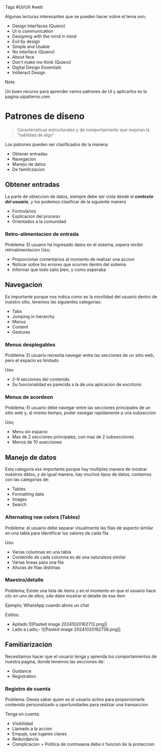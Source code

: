 Tags #UI/UX #web 

Algunas lecturas interesantes que se pueden hacer sobre el tema son;
- Design Interfaces (Quiero)
- UI is communication
- Designing with the mind in mind
- Evil by design
- Simple and Usable
- No interface (Quiero)
- About face
- Don't make me think (Quiero)
- Digital Design Essentials
- Int4eract Design

>[!NOTE]
>Un buen recurso para aprender varios patrones de UI y aplicarlos es la pagina uipatterns.com

# Patrones de diseno

> Caracteristicas estructurales y de comportamiento que mejoran la "hablidad de algo"

Los patrones pueden ser clasificados de la manera:
- Obtener entradas
- Navegacion
- Manejo de datos
- De familirzacion

## Obtener entradas

La parte de obteccion de datos, siempre debe ser vista desde el ***contexto del usuario***, y los podemos clasificar de la siguiente manera

- Formularios
- Explicacion del proceso
- Orientados a la comunidad

### Retro-alimentacion de entrada

Problema: El usuario ha ingresado datos en el sistema, espera recibir retroalimentacion
Uso;
- Proporcionar comentarios al momento de realizar una accion
- Noticar sobre los errores que ocurren dentro del sistema
- Informar que todo salio bien, y como esperaba


## Navegacion
Es importante porque nos indica como es la movilidad del usuario dentro de nuestro sitio, tenemos las siguientes categorias:

- Tabs
- Jumping in hierarchy
- Menus
- Content
- Gestures
### Menus desplegables
Problema: El usuario necesita navegar entre las secciones de un sitio web, pero el espacio es limitado

Uso:
- 2-9 secciones del contenido
- Su funcionalidad es parecida a la de una aplicacion de escritorio

### Menus de acordeon
Problema; El usuario debe navegar entre las secciones principales de un sitio web y, al mismo tiempo, poder navegar rapidamente a una subseccion

Uso;
- Menu sin espacio
- Mas de 2 secciones principales, con mas de 2 subsecciones
- Menos de 10 suecciones

## Manejo de datos
Esta categoria ess importante porque hay multiples manera de mostrar nuestros datos, y de igual manera, hay muchos tipos de datos, contamos con las categorias de:

- Tables
- Formatting data
- Images
- Search

### Alternating row colors (Tables)
Problema: el usuario debe separar visualmente las filas de aspecto similar en una tabla para identificar los valores de cada fila

Uso:
- Varias columnas en una tabla
- Contenido de cada columna es de una naturaleza similar
- Varias lineas para una fila
- Alturas de filas distitnas


### Maestro/detalle
Problema; Existe una lista de items y en el momento en que el usuario hace clic en uno de ellos, s4e debe mostrar el detalle de ese item

Ejemplo; WhatsApp cuando abres un chat

Estilos:
- Apilado
![[Pasted image 20241020162712.png]]
- Lado a Lado;- ![[Pasted image 20241020162736.png]]

## Familiarizacion
Necesitamos hacer que el usuario tenga y aprenda los comportamientos de nuestra pagina, donde tenemos las secciones de:
- Guidance
- Registration

### Registro de cuenta
Problema: Desea saber quien es el usuario activo para proporcionarle contenido personalizado u oportunidades para realizar una transaccion

Tenga en cuenta:
- Visibilidad
- Llamado a la accion
- Empuje, use lugares claves
- Redundancia
- Complicacion = Politica de contrasena debe ir funcion de la proteccion



